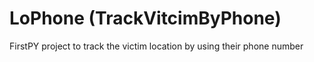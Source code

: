 # LoPhone (TrackVitcimByPhone)
 FirstPY project to track the victim location by using their phone number
